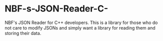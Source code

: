 # NBF-s-JSON-Reader-C-
NBF's JSON Reader for C++ developers. This is a library for those who do not care to modify JSONs and simply want a library for reading them and storing their data.
